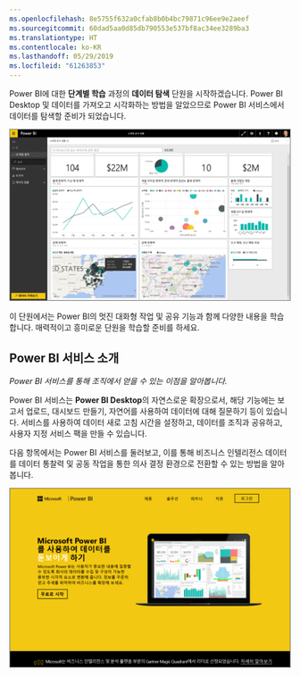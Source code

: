```yaml
---
ms.openlocfilehash: 8e5755f632a0cfab8b0b4bc79871c96ee9e2aeef
ms.sourcegitcommit: 60dad5aa0d85db790553e537bf8ac34ee3289ba3
ms.translationtype: HT
ms.contentlocale: ko-KR
ms.lasthandoff: 05/29/2019
ms.locfileid: "61263853"
---
```

Power BI에 대한 **단계별 학습** 과정의 **데이터 탐색** 단원을 시작하겠습니다. Power BI Desktop 및 데이터를 가져오고 시각화하는 방법을 알았으므로 Power BI 서비스에서 데이터를 탐색할 준비가 되었습니다.

![](media/4-0-intro-power-bi-service/4-0_2.png)

이 단원에서는 Power BI의 멋진 대화형 작업 및 공유 기능과 함께 다양한 내용을 학습합니다. 매력적이고 흥미로운 단원을 학습할 준비를 하세요.

## <a name="introduction-to-the-power-bi-service"></a>Power BI 서비스 소개
*Power BI 서비스를 통해 조직에서 얻을 수 있는 이점을 알아봅니다.*

Power BI 서비스는 **Power BI Desktop**의 자연스로운 확장으로서, 해당 기능에는 보고서 업로드, 대시보드 만들기, 자연어를 사용하여 데이터에 대해 질문하기 등이 있습니다. 서비스를 사용하여 데이터 새로 고침 시간을 설정하고, 데이터를 조직과 공유하고, 사용자 지정 서비스 팩을 만들 수 있습니다.

다음 항목에서는 Power BI 서비스를 둘러보고, 이를 통해 비즈니스 인텔리전스 데이터를 데이터 통찰력 및 공동 작업을 통한 의사 결정 환경으로 전환할 수 있는 방법을 알아봅니다.

![](media/4-0-intro-power-bi-service/4-0_1.png)

